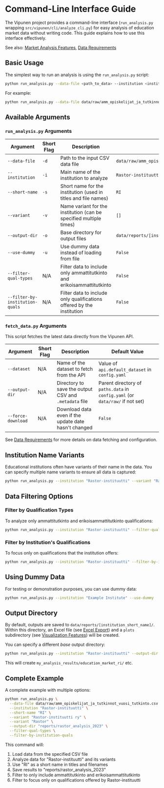 # Command-Line Interface Guide

The Vipunen project provides a command-line interface (`run_analysis.py` wrapping `src/vipunen/cli/analyze_cli.py`) for easy analysis of education market data without writing code. This guide explains how to use this interface effectively.

See also: [Market Analysis Features](MARKET_ANALYSIS.md), [Data Requirements](DATA_REQUIREMENTS.md)

## Basic Usage

The simplest way to run an analysis is using the `run_analysis.py` script:

```bash
python run_analysis.py --data-file <path_to_data> --institution <institution_name> --short-name <short_name>
```

For example:

```bash
python run_analysis.py --data-file data/raw/amm_opiskelijat_ja_tutkinnot_vuosi_tutkinto.csv --institution "Rastor-instituutti" --short-name "RI"
```

## Available Arguments

### `run_analysis.py` Arguments

| Argument | Short Flag | Description | Default Value |
|----------|------------|-------------|---------------|
| `--data-file` | `-d` | Path to the input CSV data file | `data/raw/amm_opiskelijat_ja_tutkinnot_vuosi_tutkinto.csv` |
| `--institution` | `-i` | Main name of the institution to analyze | `Rastor-instituutti ry` |
| `--short-name` | `-s` | Short name for the institution (used in titles and file names) | `RI` |
| `--variant` | `-v` | Name variant for the institution (can be specified multiple times) | `[]` |
| `--output-dir` | `-o` | Base directory for output files | `data/reports/[institution_short_name]/` |
| `--use-dummy` | `-u` | Use dummy data instead of loading from file | `False` |
| `--filter-qual-types` | N/A | Filter data to include only ammattitutkinto and erikoisammattitutkinto | `False` |
| `--filter-by-institution-quals` | N/A | Filter data to include only qualifications offered by the institution | `False` |

### `fetch_data.py` Arguments

This script fetches the latest data directly from the Vipunen API.

| Argument | Short Flag | Description | Default Value |
|----------|------------|-------------|---------------|
| `--dataset` | N/A | Name of the dataset to fetch from the API | Value of `api.default_dataset` in `config.yaml` |
| `--output-dir`| N/A | Directory to save the output CSV and `.metadata` file | Parent directory of `paths.data` in `config.yaml` (or `data/raw/` if not set) |
| `--force-download` | N/A | Download data even if the update date hasn't changed | `False` |

See [Data Requirements](DATA_REQUIREMENTS.md#obtaining-data-from-vipunen-api) for more details on data fetching and configuration.

## Institution Name Variants

Educational institutions often have variants of their name in the data. You can specify multiple name variants to ensure all data is captured:

```bash
python run_analysis.py --institution "Rastor-instituutti" --variant "Rastor-instituutti ry" --variant "Rastor" --variant "Rastor Oy"
```

## Data Filtering Options

### Filter by Qualification Types

To analyze only ammattitutkinto and erikoisammattitutkinto qualifications:

```bash
python run_analysis.py --institution "Rastor-instituutti" --filter-qual-types
```

### Filter by Institution's Qualifications

To focus only on qualifications that the institution offers:

```bash
python run_analysis.py --institution "Rastor-instituutti" --filter-by-institution-quals
```

## Using Dummy Data

For testing or demonstration purposes, you can use dummy data:

```bash
python run_analysis.py --institution "Example Institute" --use-dummy
```

## Output Directory

By default, outputs are saved to `data/reports/[institution_short_name]/`. Within this directory, an Excel file (see [Excel Export](EXCEL_EXPORT.md)) and a `plots` subdirectory (see [Visualization Features](VISUALIZATION.md)) will be created.

You can specify a different *base* output directory:

```bash
python run_analysis.py --institution "Rastor-instituutti" --output-dir "my_analysis_results"
```
This will create `my_analysis_results/education_market_ri/` etc.

## Complete Example

A complete example with multiple options:

```bash
python run_analysis.py \
  --data-file data/raw/amm_opiskelijat_ja_tutkinnot_vuosi_tutkinto.csv \
  --institution "Rastor-instituutti" \
  --short-name "RI" \
  --variant "Rastor-instituutti ry" \
  --variant "Rastor" \
  --output-dir "reports/rastor_analysis_2023" \
  --filter-qual-types \
  --filter-by-institution-quals
```

This command will:
1. Load data from the specified CSV file
2. Analyze data for "Rastor-instituutti" and its variants
3. Use "RI" as a short name in titles and filenames
4. Save results to "reports/rastor_analysis_2023"
5. Filter to only include ammattitutkinto and erikoisammattitutkinto
6. Filter to focus only on qualifications offered by Rastor-instituutti 